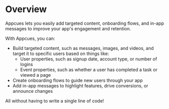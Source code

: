 # Overview

Appcues lets you easily add targeted content, onboarding flows, and in-app
messages to improve your app's engagement and retention.

With Appcues, you can:

- Build targeted content, such as messages, images, and videos, and target it
  to specific users based on things like:
  - User properties, such as signup date, account type, or number of logins
  - Event properties, such as whether a user has completed a task or viewed a
    page
- Create onboarding flows to guide new users through your app
- Add in-app messages to highlight features, drive conversions, or announce
  changes

All without having to write a single line of code!

